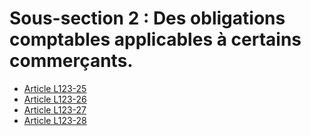 # Sous-section 2 : Des obligations comptables applicables à certains commerçants.

- [Article L123-25](article-l123-25.md)
- [Article L123-26](article-l123-26.md)
- [Article L123-27](article-l123-27.md)
- [Article L123-28](article-l123-28.md)
